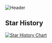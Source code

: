 ![Header](https://capsule-render.vercel.app/api?type=Waving&color=timeGradient&height=200&animation=fadeIn&section=header&text=LiteLDev&fontSize=70)

## Star History

[![Star History Chart](https://api.star-history.com/svg?repos=LiteLDev/liteloaderbds&type=Date)](https://star-history.com/#LiteLDev/liteloaderbds&Date)
